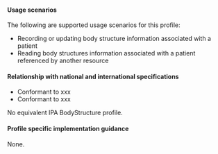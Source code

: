 #### Usage scenarios

The following are supported usage scenarios for this profile:

- Recording or updating body structure information associated with a patient
- Reading body structures information associated with a patient referenced by another resource


#### Relationship with national and international specifications
- Conformant to xxx
- Conformant to xxx

No equivalent IPA BodyStructure profile.


#### Profile specific implementation guidance
None.